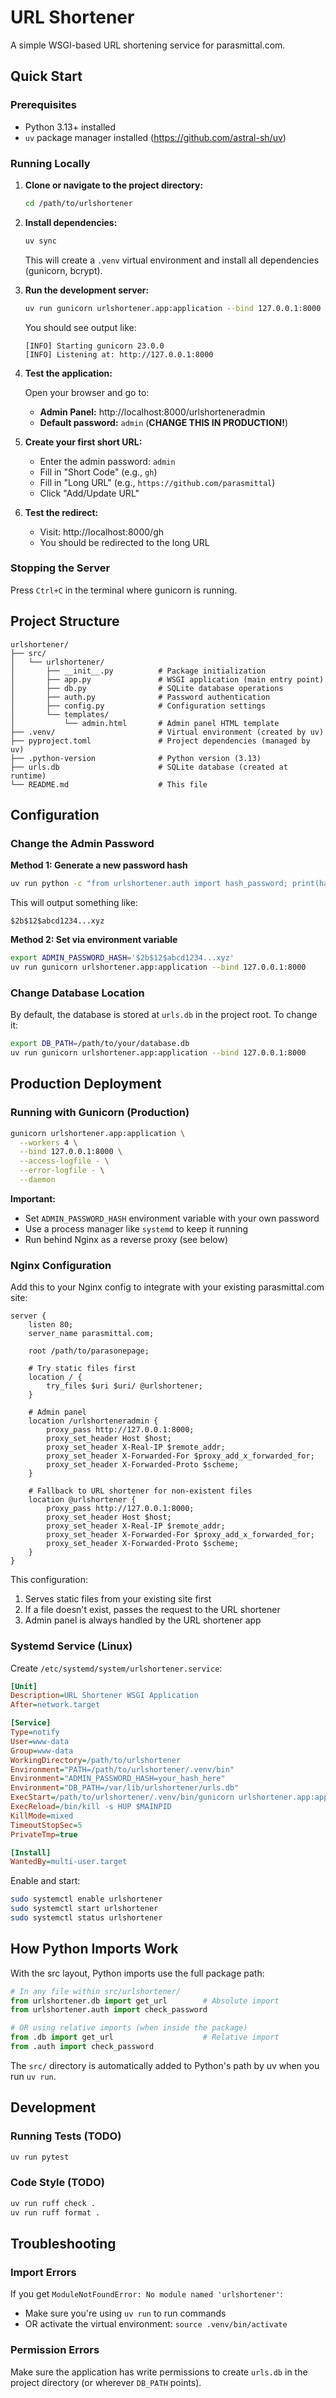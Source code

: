 # URL Shortener

A simple WSGI-based URL shortening service for parasmittal.com.

## Quick Start

### Prerequisites

- Python 3.13+ installed
- `uv` package manager installed (https://github.com/astral-sh/uv)

### Running Locally

1. **Clone or navigate to the project directory:**
   ```bash
   cd /path/to/urlshortener
   ```

2. **Install dependencies:**
   ```bash
   uv sync
   ```
   This will create a `.venv` virtual environment and install all dependencies (gunicorn, bcrypt).

3. **Run the development server:**
   ```bash
   uv run gunicorn urlshortener.app:application --bind 127.0.0.1:8000 --reload
   ```

   You should see output like:
   ```
   [INFO] Starting gunicorn 23.0.0
   [INFO] Listening at: http://127.0.0.1:8000
   ```

4. **Test the application:**

   Open your browser and go to:
   - **Admin Panel:** http://localhost:8000/urlshorteneradmin
   - **Default password:** `admin` (**CHANGE THIS IN PRODUCTION!**)

5. **Create your first short URL:**
   - Enter the admin password: `admin`
   - Fill in "Short Code" (e.g., `gh`)
   - Fill in "Long URL" (e.g., `https://github.com/parasmittal`)
   - Click "Add/Update URL"

6. **Test the redirect:**
   - Visit: http://localhost:8000/gh
   - You should be redirected to the long URL

### Stopping the Server

Press `Ctrl+C` in the terminal where gunicorn is running.

## Project Structure

```
urlshortener/
├── src/
│   └── urlshortener/
│       ├── __init__.py          # Package initialization
│       ├── app.py               # WSGI application (main entry point)
│       ├── db.py                # SQLite database operations
│       ├── auth.py              # Password authentication
│       ├── config.py            # Configuration settings
│       └── templates/
│           └── admin.html       # Admin panel HTML template
├── .venv/                       # Virtual environment (created by uv)
├── pyproject.toml               # Project dependencies (managed by uv)
├── .python-version              # Python version (3.13)
├── urls.db                      # SQLite database (created at runtime)
└── README.md                    # This file
```

## Configuration

### Change the Admin Password

**Method 1: Generate a new password hash**

```bash
uv run python -c "from urlshortener.auth import hash_password; print(hash_password('your_new_password'))"
```

This will output something like:
```
$2b$12$abcd1234...xyz
```

**Method 2: Set via environment variable**

```bash
export ADMIN_PASSWORD_HASH='$2b$12$abcd1234...xyz'
uv run gunicorn urlshortener.app:application --bind 127.0.0.1:8000
```

### Change Database Location

By default, the database is stored at `urls.db` in the project root. To change it:

```bash
export DB_PATH=/path/to/your/database.db
uv run gunicorn urlshortener.app:application --bind 127.0.0.1:8000
```

## Production Deployment

### Running with Gunicorn (Production)

```bash
gunicorn urlshortener.app:application \
  --workers 4 \
  --bind 127.0.0.1:8000 \
  --access-logfile - \
  --error-logfile - \
  --daemon
```

**Important:**
- Set `ADMIN_PASSWORD_HASH` environment variable with your own password
- Use a process manager like `systemd` to keep it running
- Run behind Nginx as a reverse proxy (see below)

### Nginx Configuration

Add this to your Nginx config to integrate with your existing parasmittal.com site:

```nginx
server {
    listen 80;
    server_name parasmittal.com;

    root /path/to/parasonepage;

    # Try static files first
    location / {
        try_files $uri $uri/ @urlshortener;
    }

    # Admin panel
    location /urlshorteneradmin {
        proxy_pass http://127.0.0.1:8000;
        proxy_set_header Host $host;
        proxy_set_header X-Real-IP $remote_addr;
        proxy_set_header X-Forwarded-For $proxy_add_x_forwarded_for;
        proxy_set_header X-Forwarded-Proto $scheme;
    }

    # Fallback to URL shortener for non-existent files
    location @urlshortener {
        proxy_pass http://127.0.0.1:8000;
        proxy_set_header Host $host;
        proxy_set_header X-Real-IP $remote_addr;
        proxy_set_header X-Forwarded-For $proxy_add_x_forwarded_for;
        proxy_set_header X-Forwarded-Proto $scheme;
    }
}
```

This configuration:
1. Serves static files from your existing site first
2. If a file doesn't exist, passes the request to the URL shortener
3. Admin panel is always handled by the URL shortener app

### Systemd Service (Linux)

Create `/etc/systemd/system/urlshortener.service`:

```ini
[Unit]
Description=URL Shortener WSGI Application
After=network.target

[Service]
Type=notify
User=www-data
Group=www-data
WorkingDirectory=/path/to/urlshortener
Environment="PATH=/path/to/urlshortener/.venv/bin"
Environment="ADMIN_PASSWORD_HASH=your_hash_here"
Environment="DB_PATH=/var/lib/urlshortener/urls.db"
ExecStart=/path/to/urlshortener/.venv/bin/gunicorn urlshortener.app:application --workers 4 --bind 127.0.0.1:8000
ExecReload=/bin/kill -s HUP $MAINPID
KillMode=mixed
TimeoutStopSec=5
PrivateTmp=true

[Install]
WantedBy=multi-user.target
```

Enable and start:
```bash
sudo systemctl enable urlshortener
sudo systemctl start urlshortener
sudo systemctl status urlshortener
```

## How Python Imports Work

With the src layout, Python imports use the full package path:

```python
# In any file within src/urlshortener/
from urlshortener.db import get_url        # Absolute import
from urlshortener.auth import check_password

# OR using relative imports (when inside the package)
from .db import get_url                    # Relative import
from .auth import check_password
```

The `src/` directory is automatically added to Python's path by uv when you run `uv run`.

## Development

### Running Tests (TODO)

```bash
uv run pytest
```

### Code Style (TODO)

```bash
uv run ruff check .
uv run ruff format .
```

## Troubleshooting

### Import Errors

If you get `ModuleNotFoundError: No module named 'urlshortener'`:
- Make sure you're using `uv run` to run commands
- OR activate the virtual environment: `source .venv/bin/activate`

### Permission Errors

Make sure the application has write permissions to create `urls.db` in the project directory (or wherever `DB_PATH` points).
